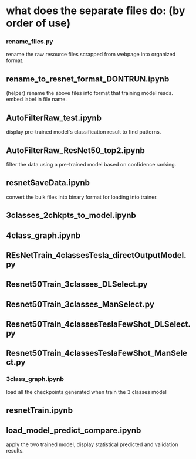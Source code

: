 # what does the separate files do: (by order of use)


### rename_files.py
  rename the raw resource files scrapped from webpage into organized format.

## rename_to_resnet_format_DONTRUN.ipynb
  (helper) rename the above files into format that training model reads. embed label in file name.

## AutoFilterRaw_test.ipynb
  display pre-trained model's classification result to find patterns.

## AutoFilterRaw_ResNet50_top2.ipynb
  filter the data using a pre-trained model based on confidence ranking.



## resnetSaveData.ipynb
   convert the bulk files into binary format for loading into trainer.




## 3classes_2chkpts_to_model.ipynb

## 4class_graph.ipynb



## REsNetTrain_4classesTesla_directOutputModel.py

## Resnet50Train_3classes_DLSelect.py

## Resnet50Train_3classes_ManSelect.py

## Resnet50Train_4classesTeslaFewShot_DLSelect.py

## Resnet50Train_4classesTeslaFewShot_ManSelect.py

### 3class_graph.ipynb
  load all the checkpoints generated when train the 3 classes model

## resnetTrain.ipynb





## load_model_predict_compare.ipynb
  apply the two trained model, display statistical predicted and validation results.







